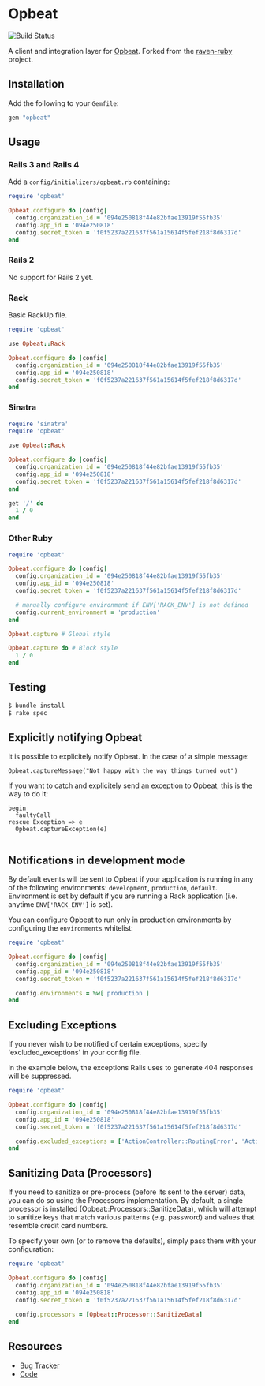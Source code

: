 # Opbeat

[![Build Status](https://secure.travis-ci.org/opbeat/opbeat_ruby.png?branch=master)](http://travis-ci.org/opbeat/opbeat_ruby)

A client and integration layer for [Opbeat](https://opbeat.com). Forked from the [raven-ruby](https://github.com/getsentry/raven-ruby) project.


## Installation

Add the following to your `Gemfile`:

```ruby
gem "opbeat"
```

## Usage

### Rails 3 and Rails 4

Add a `config/initializers/opbeat.rb` containing:

```ruby
require 'opbeat'

Opbeat.configure do |config|
  config.organization_id = '094e250818f44e82bfae13919f55fb35'
  config.app_id = '094e250818'
  config.secret_token = 'f0f5237a221637f561a15614f5fef218f8d6317d'
end
```

### Rails 2

No support for Rails 2 yet.

### Rack

Basic RackUp file.

```ruby
require 'opbeat'

use Opbeat::Rack

Opbeat.configure do |config|
  config.organization_id = '094e250818f44e82bfae13919f55fb35'
  config.app_id = '094e250818'
  config.secret_token = 'f0f5237a221637f561a15614f5fef218f8d6317d'
end

```

### Sinatra

```ruby
require 'sinatra'
require 'opbeat'

use Opbeat::Rack

Opbeat.configure do |config|
  config.organization_id = '094e250818f44e82bfae13919f55fb35'
  config.app_id = '094e250818'
  config.secret_token = 'f0f5237a221637f561a15614f5fef218f8d6317d'
end

get '/' do
  1 / 0
end
```

### Other Ruby

```ruby
require 'opbeat'

Opbeat.configure do |config|
  config.organization_id = '094e250818f44e82bfae13919f55fb35'
  config.app_id = '094e250818'
  config.secret_token = 'f0f5237a221637f561a15614f5fef218f8d6317d'

  # manually configure environment if ENV['RACK_ENV'] is not defined
  config.current_environment = 'production'
end

Opbeat.capture # Global style

Opbeat.capture do # Block style
  1 / 0
end
```

## Testing

```bash
$ bundle install
$ rake spec
```

## Explicitly notifying Opbeat

It is possible to explicitely notify Opbeat. In the case of a simple message:
```
Opbeat.captureMessage("Not happy with the way things turned out")
```

If you want to catch and explicitely send an exception to Opbeat, this is the way to do it:
```
begin
  faultyCall
rescue Exception => e
  Opbeat.captureException(e)
  
```

## Notifications in development mode

By default events will be sent to Opbeat if your application is running in any of the following environments: `development`, `production`, `default`. Environment is set by default if you are running a Rack application (i.e. anytime `ENV['RACK_ENV']` is set).

You can configure Opbeat to run only in production environments by configuring the `environments` whitelist:

```ruby
require 'opbeat'

Opbeat.configure do |config|
  config.organization_id = '094e250818f44e82bfae13919f55fb35'
  config.app_id = '094e250818'
  config.secret_token = 'f0f5237a221637f561a15614f5fef218f8d6317d'

  config.environments = %w[ production ]
end
```

## Excluding Exceptions

If you never wish to be notified of certain exceptions, specify 'excluded_exceptions' in your config file.

In the example below, the exceptions Rails uses to generate 404 responses will be suppressed.

```ruby
require 'opbeat'

Opbeat.configure do |config|
  config.organization_id = '094e250818f44e82bfae13919f55fb35'
  config.app_id = '094e250818'
  config.secret_token = 'f0f5237a221637f561a15614f5fef218f8d6317d'

  config.excluded_exceptions = ['ActionController::RoutingError', 'ActiveRecord::RecordNotFound']
end
```

## Sanitizing Data (Processors)

If you need to sanitize or pre-process (before its sent to the server) data, you can do so using the Processors
implementation. By default, a single processor is installed (Opbeat::Processors::SanitizeData), which will attempt to
sanitize keys that match various patterns (e.g. password) and values that resemble credit card numbers.

To specify your own (or to remove the defaults), simply pass them with your configuration:

```ruby
require 'opbeat'

Opbeat.configure do |config|
  config.organization_id = '094e250818f44e82bfae13919f55fb35'
  config.app_id = '094e250818'
  config.secret_token = 'f0f5237a221637f561a15614f5fef218f8d6317d'
  
  config.processors = [Opbeat::Processor::SanitizeData]
end
```

## Resources

* [Bug Tracker](http://github.com/opbeat/opbeat_ruby/issues)
* [Code](http://github.com/opbeat/opbeat_ruby)

